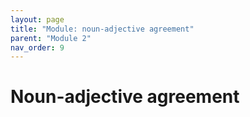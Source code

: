 ```yaml
---
layout: page
title: "Module: noun-adjective agreement"
parent: "Module 2"
nav_order: 9
---
```


# Noun-adjective agreement

